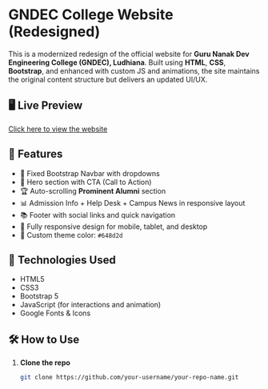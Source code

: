 # GNDEC College Website (Redesigned)

This is a modernized redesign of the official website for **Guru Nanak Dev Engineering College (GNDEC), Ludhiana**. Built using **HTML**, **CSS**, **Bootstrap**, and enhanced with custom JS and animations, the site maintains the original content structure but delivers an updated UI/UX.

## 🖥️ Live Preview
[Click here to view the website](https://your-github-username.github.io/your-repo-name)

## 🎯 Features

- 📌 Fixed Bootstrap Navbar with dropdowns
- 🎯 Hero section with CTA (Call to Action)
- 🏆 Auto-scrolling **Prominent Alumni** section
- 📊 Admission Info + Help Desk + Campus News in responsive layout
- 📚 Footer with social links and quick navigation
- 📱 Fully responsive design for mobile, tablet, and desktop
- 🎨 Custom theme color: `#648d2d`

## 🚀 Technologies Used

- HTML5  
- CSS3  
- Bootstrap 5  
- JavaScript (for interactions and animation)  
- Google Fonts & Icons  

## 🛠️ How to Use

1. **Clone the repo**  
   ```bash
   git clone https://github.com/your-username/your-repo-name.git
